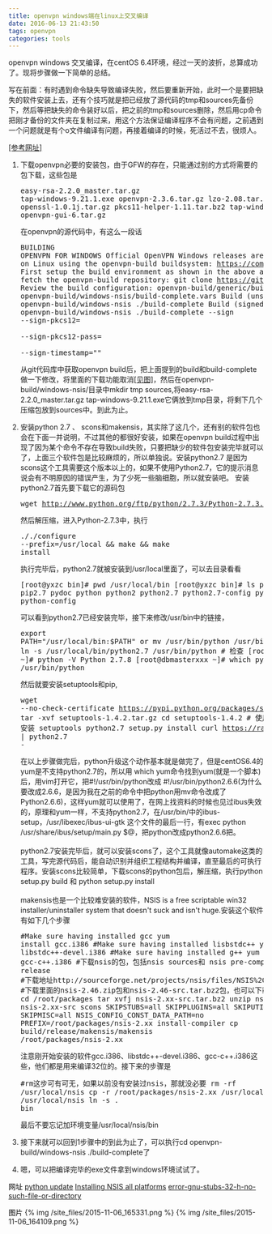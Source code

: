 ```yaml
---
title: openvpn windows端在linux上交叉编译
date: 2016-06-13 21:43:50
tags: openvpn 
categories: tools
---
```

openvpn windows 交叉编译，在centOS 6.4环境，经过一天的波折，总算成功了。现将步骤做一下简单的总结。

写在前面：有时遇到命令缺失导致编译失败，然后要重新开始，此时一个是要把缺失的软件安装上去，还有个技巧就是把已经放了源代码的tmp和sources先备份下，然后等把缺失的命令装好以后，把之前的tmp和sources删除，然后用cp命令把刚才备份的文件夹在复制过来，用这个方法保证编译程序不会有问题，之前遇到一个问题就是有个o文件编译有问题，再接着编译的时候，死活过不去，很烦人。

<!--more-->
<a href="#refer0001" target="_top">[参考网址]</a>

1. 下载openvpn必要的安装包，由于GFW的存在，只能通过别的方式将需要的包下载，这些包是<pre>easy-rsa-2.2.0_master.tar.gz
tap-windows-9.21.1.exe
openvpn-2.3.6.tar.gz
lzo-2.08.tar.gz
openssl-1.0.1j.tar.gz
pkcs11-helper-1.11.tar.bz2
tap-windows-9.21.1.zip
openvpn-gui-6.tar.gz</pre>在openvpn的源代码中，有这么一段话<pre>BUILDING OPENVPN FOR WINDOWS
Official OpenVPN Windows releases are cross-compiled on Linux using the
openvpn-build buildsystem:
   https://community.openvpn.net/openvpn/wiki/BuildingUsingGenericBuildsystem
First setup the build environment as shown in the above article. Then fetch the
openvpn-build repository:
   git clone https://github.com/OpenVPN/openvpn-build.git
Review the build configuration:
   openvpn-build/generic/build.vars
   openvpn-build/windows-nsis/build-complete.vars
Build (unsigned):
   cd openvpn-build/windows-nsis
   ./build-complete
Build (signed):
   cd openvpn-build/windows-nsis
   ./build-complete --sign --sign-pkcs12=<pkcs12-file>\
   --sign-pkcs12-pass=<pkcs12-file-password> \
   --sign-timestamp="<timestamp-url>"</pre>从git代码库中获取openvpn build后，把上面提到的build和build-complete做一下修改，将里面的下载功能取消<a href="#image0001" target="_top">[见图]</a>，然后在openvpn-build/windows-nsis/目录中mkdir tmp sources,将easy-rsa-2.2.0\_master.tar.gz tap-windows-9.21.1.exe它俩放到tmp目录，将剩下几个压缩包放到sources中。到此为止。
2. 安装python 2.7 、 scons和makensis，其实除了这几个，还有别的软件包也会在下面一并说明，不过其他的都很好安装，如果在openvpn build过程中出现了因为某个命令不存在导致build失败，只要把缺少的软件包安装完毕就可以了，上面三个软件包是比较麻烦的，所以单独说。安装python2.7 是因为scons这个工具需要这个版本以上的，如果不使用Python2.7，它的提示消息说会有不明原因的错误产生，为了少死一些脑细胞，所以就安装吧。 安装python2.7首先要下载它的源码包<pre>wget http://www.python.org/ftp/python/2.7.3/Python-2.7.3.tar.xz</pre>然后解压缩，进入Python-2.7.3中，执行<pre>././configure --prefix=/usr/local && make && make install</pre>执行完毕后，python2.7就被安装到/usr/local里面了，可以去目录看看<pre>
[root@yxzc bin]# pwd
/usr/local/bin
[root@yxzc bin]# ls p*
pip  pip2  pip2.7  pydoc  python  python2  python2.7  python2.7-config  python2-config  python-config</pre> 可以看到python2.7已经安装完毕，接下来修改/usr/bin中的链接，<pre>export PATH="/usr/local/bin:$PATH"
or 
mv /usr/bin/python /usr/bin/python2.6.6
ln -s /usr/local/bin/python2.7  /usr/bin/python
\# 检查
[root@dbmasterxxx ~]# python -V
Python 2.7.8
[root@dbmasterxxx ~]# which python 
/usr/bin/python</pre>然后就要安装setuptools和pip,<pre>wget --no-check-certificate https://pypi.python.org/packages/source/s/setuptools/setuptools-1.4.2
tar -xvf setuptools-1.4.2.tar.gz
cd setuptools-1.4.2
\# 使用 Python 2.7.8 安装 setuptools
python2.7 setup.py install
curl https://raw.githubusercontent.com/pypa/pip/master/contrib/get-pip.py | python2.7 -</pre>在以上步骤做完后，python升级这个动作基本就是做完了，但是centOS6.4的yum是不支持python2.7的，所以用 which yum命令找到yum(就是一个脚本)后，用vim打开它，把#!/usr/bin/python改成 #!/usr/bin/python2.6.6(为什么要改成2.6.6，是因为我在之前的命令中把python用mv命令改成了Python2.6.6)，这样yum就可以使用了，在网上找资料的时候也见过ibus失效的，原理和yum一样，不支持python2.7，在/usr/bin/中的ibus-setup，/usr/libexec/ibus-ui-gtk  这个文件的最后一行，有exec python /usr/share/ibus/setup/main.py $@，把python改成python2.6.6把。<br><br>
python2.7安装完毕后，就可以安装scons了，这个工具就像automake这类的工具，写完源代码后，能自动识别并组织工程结构并编译，直至最后的可执行程序。安装scons比较简单，下载scons的python包后，解压缩，执行python setup.py build 和 python setup.py install<br><br>
makensis也是一个比较难安装的软件，NSIS is a free scriptable win32 installer/uninstaller system that doesn't suck and isn't huge.安装这个软件有如下几个步骤<pre>\#Make sure having installed gcc
yum install gcc.i386
\#Make sure having installed lisbstdc++
yum install libstdc++-devel.i386
\#Make sure having installed g++
yum install gcc-c++.i386
\#下载nsis的包，包括nsis sources和 nsis pre-compiled binary release 
\#下载地址http://sourceforge.net/projects/nsis/files/NSIS%202/2.46/
\#下载里面的nsis-2.46.zip包和nsis-2.46-src.tar.bz2包，也可以下载别的版本试试
cd /root/packages
tar xvfj nsis-2.xx-src.tar.bz2
unzip nsis-2.xx.zip
cd nsis-2.xx-src
scons SKIPSTUBS=all SKIPPLUGINS=all SKIPUTILS=all SKIPMISC=all NSIS\_CONFIG\_CONST\_DATA\_PATH=no PREFIX=/root/packages/nsis-2.xx install-compiler
cp build/release/makensis/makensis /root/packages/nsis-2.xx</pre>注意刚开始安装的软件gcc.i386、libstdc++-devel.i386、gcc-c++.i386这些，他们都是用来编译32位的。接下来的步骤是<pre>
\#rm这步可有可无，如果以前没有安装过nsis，那就没必要
rm -rf /usr/local/nsis
cp -r /root/packages/nsis-2.xx /usr/local/nsis
cd /usr/local/nsis
ln -s . bin</pre>最后不要忘记加环境变量/usr/local/nsis/bin

3. 接下来就可以回到1步骤中的到此为止了，可以执行cd openvpn-build/windows-nsis  ./build-complete了
4. 嗯，可以把编译完毕的exe文件拿到windows环境试试了。

<a name="refer0001" style="color: black">网址</a>
[python update](http://ruiaylin.github.io/2014/12/12/python%20update/)
[Installing NSIS all platforms](https://cwiki.apache.org/confluence/display/DIRxSBOX/Installing+NSIS+-+All+platforms)
[error-gnu-stubs-32-h-no-such-file-or-directory](http://stackoverflow.com/questions/7412548/error-gnu-stubs-32-h-no-such-file-or-directory-while-compiling-nachos-source)


<a name="image0001" style="color: black">图片</a>
{% img /site_files/2015-11-06_165331.png %}
{% img /site_files/2015-11-06_164109.png %}

